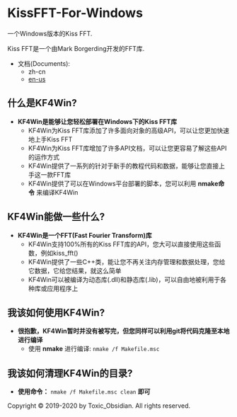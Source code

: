 # KissFFT-For-Windows
一个Windows版本的Kiss FFT.

Kiss FFT是一个由Mark Borgerding开发的FFT库.

* 文档(Documents):
    + zh-cn
    + [en-us](README-en.md)

## 什么是KF4Win?
* __KF4Win是能够让您轻松部署在Windows下的Kiss FFT库__
    + KF4Win为Kiss FFT库添加了许多面向对象的高级API，可以让您更加快速地上手Kiss FFT
    + KF4Win为Kiss FFT库增加了许多API文档，可以让您更容易了解这些API的运作方式
    + KF4Win提供了一系列的针对于新手的教程代码和数据，能够让您直接上手这一款FFT库
    + KF4Win提供了可以在Windows平台部署的脚本，您可以利用 __nmake命令__ 来编译KF4Win

## KF4Win能做一些什么?
* __KF4Win是一个FFT(Fast Fourier Transform)库__
    + KF4Win支持100%所有的Kiss FFT库的API，您大可以直接使用这些函数，例如kiss_fft()
    + KF4Win提供了一些C++类，能让您不再关注内存管理和数据处理，您给它数据，它给您结果，就这么简单
    + KF4Win可以被编译为动态库(.dll)和静态库(.lib)，可以自由地被利用于各种库或应用程序上

## 我该如何使用KF4Win?
* __很抱歉，KF4Win暂时并没有被写完，但您同样可以利用git将代码克隆至本地进行编译__
    + 使用 __nmake__ 进行编译:
    `nmake /f Makefile.msc`

## 我该如何清理KF4Win的目录?
* __使用命令：__ `nmake /f Makefile.msc clean` __即可__

Copyright © 2019-2020 by Toxic_Obsidian. All rights reserved.

